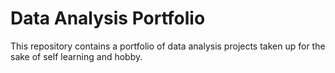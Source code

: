 # Data Analysis Portfolio
This repository contains a portfolio of data analysis projects taken up for the sake of self learning and hobby.
